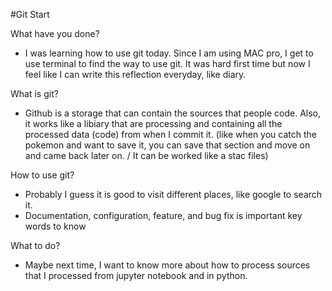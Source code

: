 #Git Start 

What have you done? 
- I was learning how to use git today. Since I am using MAC pro, I get to use terminal to find the way to use git. It was hard first time but now I feel like I can write this reflection everyday, like diary. 

What is git? 
- Github is a storage that can contain the sources that people code. Also, it works like a libiary that are processing and containing all the processed data (code) from when I commit it. (like when you catch the pokemon and want to save it, you can save that section and move on and came back later on. / It can be worked like a stac files) 

How to use git? 
- Probably I guess it is good to visit different places, like google to search it. 
- Documentation, configuration, feature, and bug fix is important key words to know 

What to do? 
- Maybe next time, I want to know more about how to process sources that I processed from jupyter notebook and in python. 
